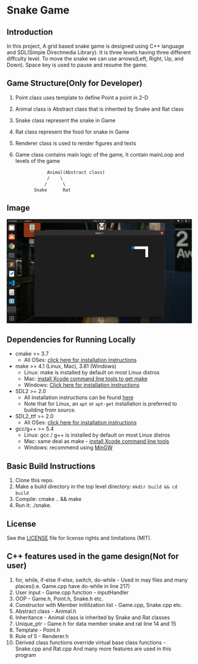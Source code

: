 # Snake Game
## Introduction
In this project, A grid based snake game is designed using C++ language and SDL(Simple Directmedia Library). It is three levels having three different diffculty level. To move the snake we can use arrows(Left, Right, Up, and Down). Space key is used to pause and resume the game.

## Game Structure(Only for Developer)
1. Point class uses template to define Point a point in 2-D
2. Animal class is Abstract class that is inherited by Snake and Rat class
3. Snake class represent the snake in Game
4. Rat class represent the food for snake in Game
5. Renderer class is used to render figures and texts
6. Game class contains main logic of the game, It contain mainLoop and levels of the game

                   Animal(Abstract class)
                   /    \
                  /      \
              Snake      Rat
              
 ## Image
![](images/im3.png)

## Dependencies for Running Locally
* cmake >= 3.7
  * All OSes: [click here for installation instructions](https://cmake.org/install/)
* make >= 4.1 (Linux, Mac), 3.81 (Windows)
  * Linux: make is installed by default on most Linux distros
  * Mac: [install Xcode command line tools to get make](https://developer.apple.com/xcode/features/)
  * Windows: [Click here for installation instructions](http://gnuwin32.sourceforge.net/packages/make.htm)
* SDL2 >= 2.0
  * All installation instructions can be found [here](https://wiki.libsdl.org/Installation)
  * Note that for Linux, an `apt` or `apt-get` installation is preferred to building from source.
* SDL2_ttf >= 2.0
  * All OSes: [click here for installation instructions](https://www.libsdl.org/projects/SDL_ttf/)
* gcc/g++ >= 5.4
  * Linux: gcc / g++ is installed by default on most Linux distros
  * Mac: same deal as make - [install Xcode command line tools](https://developer.apple.com/xcode/features/)
  * Windows: recommend using [MinGW](http://www.mingw.org/)

## Basic Build Instructions

1. Clone this repo.
2. Make a build directory in the top level directory: `mkdir build && cd build`
3. Compile: cmake .. && make
4. Run it: ./snake.

## License
See the [LICENSE](LICENSE) file for license rights and limitations (MIT).

## C++ features used in the game design(Not for user)
1. for, while, if-else if-else, switch, do-while - Used in may files and many places(i.e. Game.cpp have do-while in line 217)
2. User input - Game.cpp function - inputHandler
3. OOP - Game.h, Point.h, Snake.h etc.
4. Constructor with Member initilization list - Game.cpp, Snake.cpp etc.
5. Abstract class - Animal.h
6. Inheritance - Animal class is inherited by Snake and Rat classes
7. Unique_ptr - Game.h for data member snake and rat line 14 and 15
8. Template - Point.h
9. Rule of 5 - Renderer.h
10. Derived class functions override virtual base class functions - Snake.cpp and Rat.cpp
And many more features are used in this program
